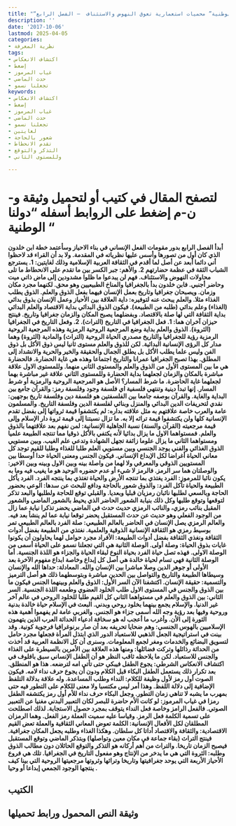 ```yaml
---
title: "“دولنا الوطنية” محميات استعمارية تعوق النهوض والاستئناف  – الفصل الرابع"
description: ''
date: '2017-10-06'
lastmod: 2025-04-05
categories:
- نظرية المعرفة
tags:
- اكتشاف الانعكاس
- إضغط
- غياب المرموز
- حدث الماضي
- تجعلنا نسمو
keywords:
- اكتشاف الانعكاس
- إضغط
- غياب المرموز
- حدث الماضي
- تجعلنا نسمو
- لغايتين
- شعور بالحاجة
- تقدم الانحطاط
- التذكر والتوقع
- وللمستوى الثاني

---
```

# **لتصفح المقال في كتيب أو لتحميل وثيقة و-ن-م إضغط على الروابط أسفله** **“دولنا الوطنية “**

#### أبدأ الفصل الرابع بدور مقومات الفعل الإنساني في بناء الاحياز وسأعتمد خطة ابن خلدون الذي كان أول من تصورها وأسس عليها نظرياته في المقدمة. ولا بد أن القراء قد لاحظوا أني دائما أبعد عن أصل لما أقدم في الثقافة العربية الإسلامية وذلك لغايتين: 1. يسترجع الشباب الثقة في عظمة حضارتهم 2. والأهم: جبر الكسر بين ما تقدم على الانحطاط ما تلى محاولات النهوض والاستئناف. فهم لن يبدعوا ما ظلوا مشدودين إلى ماض ذاتي ميت وحاضر أجنبي. فابن خلدون بدأ بالجغرافيا والمناخ الطبيعيين وهو محق. لكنهما مجرد مكان وزمان. ويصبحان جغرافيا وتاريخ بعمل الإنسان فيهما بفعل الذوق والعلم. الذوق يطلب الغذاء مثلا. والعلم يبحث عنه لتوفيره: داية العلاقة بين الأحياز وعمل الإنسان بذوق بدائي (الغذاء) وعلم بدائي (طلبه من الطبيعة). فيكون الذوق البدائي بداية الاقتصاد والعلم البدائي بداية الثقافة التي لها صلة بالاقتصاد. وبفضلهما يصبح المكان والزمان جغرافيا وتاريخ. فينتج حيزان آخران هما: 1. فعل الجغرافيا في التاريخ (التراث). 2. وفعل التاريخ في الجغرافيا (الثروة). الذوق والعلم بداية وضع المرجعية الروحية الرمزية وهذه المرجعية الروحية الرمزية رؤية للجغرافيا والتاريخ مصدري الحياة الروحية (التراث) والمادية (الثروة) وهما مدار كل الرؤى الإنسانية البدائية. لكن للذوق والعلم مستوى ثانيا ليس ذوق الأكل بل ذوق الفن وليس علما يطلب الأكل بل يطلق الجمال والحقيقة والخير والحرية والانشداد إلى المطلق. بهذا تصبح الجغرافيا عمرانا والتاريخ اجتماعا وهذه هي غاية الحضارة. فالحضارة هي ما بين المستوى الأول من الذوق والعلم والمستوى الثاني منهما. وللمستوى الاول علاقة مباشرة بالمكان والزمان لجعلهما بداية الحضارة وللمستوى الثاني علاقة غير مباشرة بهما لجعلهما غاية الحاضرة. ما شرط المسار؟ الأصل هو المرجعية الروحية والرمزية أو شرط المسار. إنها تبدأ دينية وتنتهي فلسفية اي فلسفة وجود وفلسفة رمز: والقرآن جامع بين البداية والغاية. والقرآن بوصفه جامعا بين الفلسفتين هو فلسفة دين وفلسفة تاريخ بوجهين: نقدي لتحريفات الدين البدائي والمنزل وبنائي لفلسفة الدين وفلسفة التاريخ. والمسلمون عامة والعرب خاصة علاقتهم به مثل علاقته بداره: لم يكتشفوا قيمة ثرواتها إلى بفضل تقدم الإنسانية كلها ولن يكتشفوا قيمة تراثه إلا به. ما تزال نسبتنا إلى قيمة ثروة دار الإسلام وإلى قيمة مرجعيته (القرآن والسنة) نسبة الجاهلية الإنسانية: لمن نفهم بعد علاقتهما بالذوق والعلم. فمستواهما الاول ما يزال بدائيا لأنه يكتفي بالأكل ذوقيا مما تنتجه الطبيعة علميا ومستواهما الثاني ما يزال علوما زائفة تجهل الشهادة وتدعي علم الغيب. وبين مستويي الذوق الغذائي والفني يوجد الجنسي وبين مستويي العلم طلبا للغذاء وطلبا للقيم توجد كل معاني الحياة أغراضا لكل الإبداع الإنساني. فيكون الجنس ومعنى الحياة حدا أوسطا بين المستويين الذوقي والمعرفي ولا لهما من واصلة بينه وبين الاول وبينه وبين الاخير: والوصلتان هما سر الرمز. فالرمز لا شيء أو عدم حضوره الوحيد هو ما يغيب فيه وما به يكون نائبا للمرموز: الفرد يغتذي بما تنتجه الأرض والحياة تغتذي بما ينتجه الفرد. الفرد يأكل الطبيعة والحياة تأكل الفرد: والذوق شعور بالحاجة ودافع للبحث عن سدها: الوعي بحضور الحاجة وبالسعي لطلبها نائبان رمزيان قبليا وبعديا. والقبلي توقع للحاجة ولطلبها والبعد تذكر لتوقعها وتوقع طلبها وكل ذلك بنيابة الشعور الحاضر الذي يحيط بالشعور الماضي والشعور المقبل بنائب رمزي، والنائب الرمزي حديث حدث في الماضي يحضر تذكرا نيابة عما زال من الوجود الفعلي وهو حديث عن حدث المستقبل يحضر توقعا نيابة عما لم ينشأ بعد فيه. والعالم الرمزي يصل الإنسان في الحاضر بالعالم الطبيعي: صلة الفرد بالعالم الطبيعي تمر بوسيط رمزي هو الثقافة الإنسانية الذوقية والعلمية. نغتذي من الطبيعة بفضل أدوات الثقافة ونغذي الثقافة بفضل أدوات الطبيعة: الأفراد مجرد حوامل لهما يحاولون أن يكونوا غايات بذوق الحياة: وصلة أولى. الوصلة الثانية هي التي تجعلنا نسمو على الحياة أسمى من الوصلة الاولى. فهذه تصل حياة الفرد بحياة النوع لبقاء الحياة والجزاء هو اللذة الجنسية. أما الوصلة الثانية فهي تسام لحياة خالدة هي أصل كل إبداع وخاصة ابداع مفهوم الآخرة بعد الأولى أو جوهر الدين وصلا مباشرا بين الإنسان والله. المعادلة: حداها الله والإنسان وسيطاها الطبيعة والتاريخ والتواصل بين الحدين مباشرة وبتوسطهما ذلك هو أصل الترميز والتسمية: حقيقة الإنسان. اكتشفنا الآن السر الأول: الذوق والعلم وبينهما الجنس فيكون ما بين الذوق والجنس في المستوى الاول طلب الخلود العضوي وطعمه اللذة الجنسية. السر الثاني: بين الذوق والعلم في مستواهما الثاني كل القيم طلبا للخلود الروحي في عالم آخر غير الدنيا. والإسلام يجمع بينهما بخلود روحي وبدني. البعث في الإسلام حياة خالدة بدنية وروحية وفيها بعد رؤية وجه الله أسمى جزاء هو الجنس. والغربي عامة لم يفهموا أهمية هذه الثورة إلى الأن. وأغرب ما أعجب له هو سخافة ادعياء الحداثة العرب الذين يتهمون الإسلاميين بالهوس الجنسي: وهم ضحايا تحريفه بعد أن صار برنوغرافيا فرجوية كونية. وقد بينت في استراتيجية الجعل الذهبي للاستعباد الدور الذي ابتذل المرأة فجعلها مجرد حامل لتسويق البضائع والخدمات ومغر لجمع المعلومات. وسنرى أن كل الانظمة العربية قد أخذت من الحداثة رذائلها وتركت فضائلها: ومنها هذه العلاقة بين الأمرين بالسيطرة على الغذاء والجنس للاستعباد. لكن ما يلاحظه ثاقب النظر هو أن الطفل الإنساني سبق بافلوف في اكتشاف الانعكاس الشرطي: يجوع الطفل فيبكي حتى تأتي امه لترضعه. هذا هو المنطلق. بعد تكرار ذلك يستعمل الطفل البكاء قبل الكلام ودون أن يجوع حرف نداء لامه. فيكون الصوت أول رمز لأول وظيفة للكلام: النداء وطلب المساعدة. وله علاقة بدلالة التلفظ الإضافية إلى دلالة اللفظ. وهذا أمر ليس مكتسبا ولا معنى للكلام على التطور فيه حتى بمهرب ما يشبه لا تناهي زمان التطور. وجعل البكاء حرف نداء للأم أول رمز يكتشفه الطفل رمزا في غياب المرموز: لو كانت الأم حاضرة للبصر لكان التعبير البدني مغنيا عن التعبير الصوتي. فالفعل الرامز وخاصة فعل النداء يتوقف بمجرد حصول الاستجابة. لذلك اصطلحت على تسمية الكلمة فعل الرمز. وقياسا عليه سميت العملة رمز الفعل. وهما الرمزان المطلقان لكل الأفعال الإنسانية: الكلمة تعوض المعاني الثقافية والعملة تعض القيم الاقتصادية: والثقافة والاقتصاد أداتا كل سلطان. وهكذا الغذاء وطلبه يجعل المكان جغرافية. فينتج التراث (بقاء جماعة في مكان معين وتواصلها) وبتذكر الماضي وتوقع المستقبل فيصبح الزمان تاريخا. والتراث من أهم أركانه هو التذكر والتوقع الحائلان دون مطالب الذوق وطلبه: الثروة التي هي ما يدخر من الإنتاج وهو مفعول التاريخ في الجغرافيا. تلك هي فروع الأحياز الأربعة التي يوحد جغرافيتها وتاريخا وتراثها وثروتها مرجعيتها الروحية التي بينا كيف ينتجها الوجود الجمعي إبداعا أو وحيا .

## الكتيب

## وثيقة النص المحمول ورابط تحميلها

###
